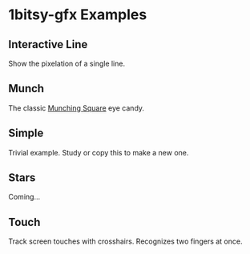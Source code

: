 # 1bitsy-gfx Examples

## Interactive Line

Show the pixelation of a single line.

## Munch

The classic [Munching Square](https://en.wikipedia.org/wiki/Munching_square) eye candy.

## Simple

Trivial example.  Study or copy this to make a new one.

## Stars

Coming...

## Touch

Track screen touches with crosshairs.  Recognizes two fingers at once.
